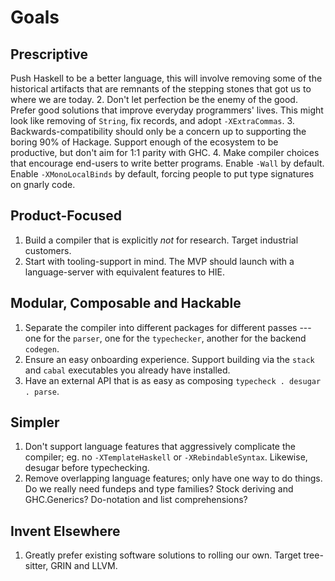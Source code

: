 # Goals

## Prescriptive

Push Haskell to be a better language, this will involve removing some of the historical artifacts that are remnants of the stepping stones that got us to where we are today.
2. Don't let perfection be the enemy of the good. Prefer good solutions that
   improve everyday programmers' lives. This might look like removing of
   `String`, fix records, and adopt `-XExtraCommas`.
3. Backwards-compatibility should only be a concern up to supporting the boring
    90% of Hackage. Support enough of the ecosystem to be productive, but don't
    aim for 1:1 parity with GHC.
4. Make compiler choices that encourage end-users to write better programs.
   Enable `-Wall` by default. Enable `-XMonoLocalBinds` by default, forcing
   people to put type signatures on gnarly code.


## Product-Focused

1. Build a compiler that is explicitly *not* for research. Target industrial
   customers.
2. Start with tooling-support in mind. The MVP should launch with a
   language-server with equivalent features to HIE.


## Modular, Composable and Hackable

1. Separate the compiler into different packages for different passes --- one
   for the `parser`, one for the `typechecker`, another for the backend
   `codegen`.
2. Ensure an easy onboarding experience. Support building via the `stack` and
   `cabal` executables you already have installed.
3. Have an external API that is as easy as composing `typecheck . desugar .
   parse`.


## Simpler

1. Don't support language features that aggressively complicate the compiler;
   eg. no `-XTemplateHaskell` or `-XRebindableSyntax`. Likewise, desugar before
   typechecking.
2. Remove overlapping language features; only have one way to do things. Do we
   really need fundeps and type families? Stock deriving and GHC.Generics?
   Do-notation and list comprehensions?


## Invent Elsewhere

1. Greatly prefer existing software solutions to rolling our own. Target
   tree-sitter, GRIN and LLVM.
